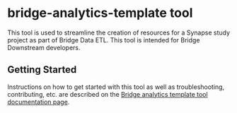 # bridge-analytics-template tool
This tool is used to streamline the creation of resources for a Synapse study project as part of Bridge Data ETL.
This tool is intended for Bridge Downstream developers.

## Getting Started
Instructions on how to get started with this tool as well as troubleshooting, contributing, etc. are described on the [Bridge analytics template tool documentation page](https://sagebionetworks.jira.com/wiki/spaces/BD/pages/2758410253/Bridge-analytics-template+tool+documentation).
